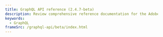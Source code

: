 ```yaml
---
title: GraphQL API reference (2.4.7-beta)
description: Review comprehensive reference documentation for the Adobe Commerce and Magento Open Source 2.4.7-beta GraphQL API schema.
keywords:
  - GraphQL
frameSrc: /graphql-api/beta/index.html
---
```

